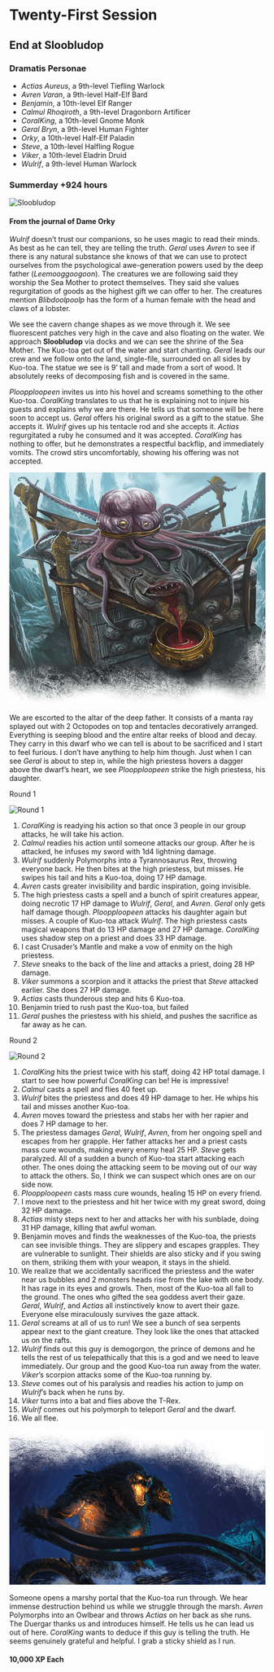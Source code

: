 # Twenty-First Session

## End at Sloobludop

### Dramatis Personae

- *Actias Aureus*, a 9th-level Tiefling Warlock
- *Avren Varan*, a 9th-level Half-Elf Bard
- *Benjamin*, a 10th-level Elf Ranger
- *Calmul Rhoqiroth*, a 9th-level Dragonborn Artificer
- *CoralKing*, a 10th-level Gnome Monk
- *Geral Bryn*, a 9th-level Human Fighter
- *Orky*, a 10th-level Half-Elf Paladin
- *Steve*, a 10th-level Halfling Rogue
- *Viker*, a 10th-level Eladrin Druid
- *Wulrif*, a 9th-level Human Warlock

### Summerday +924 hours

![Sloobludop](images/sloobludop-player-version.jpg)

#### From the journal of Dame Orky

*Wulrif* doesn’t trust our companions, so he uses magic to read their minds. As best as he can tell, they are telling the truth. *Geral* uses *Avren* to see if there is any natural substance she knows of that we can use to protect ourselves from the psychological awe-generation powers used by the deep father (*Leemooggoogoon*). The creatures we are following said they worship the Sea Mother to protect themselves. They said she values regurgitation of goods as the highest gift we can offer to her. The creatures mention *Blibdoolpoolp* has the form of a human female with the head and claws of a lobster.

We see the cavern change shapes as we move through it. We see fluorescent patches very high in the cave and also floating on the water. We approach **Sloobludop** via docks and we can see the shrine of the Sea Mother. The Kuo-toa get out of the water and start chanting. *Geral* leads our crew and we follow onto the land, single-file, surrounded on all sides by Kuo-toa. The statue we see is 9’ tall and made from a sort of wood. It absolutely reeks of decomposing fish and is covered in the same.

*Ploopploopeen* invites us into his hovel and screams something to the other Kuo-toa. *CoralKing* translates to us that he is explaining not to injure his guests and explains why we are there. He tells us that someone will be here soon to accept us. *Geral* offers his original sword as a gift to the statue. She accepts it. *Wulrif* gives up his tentacle rod and she accepts it. *Actias* regurgitated a ruby he consumed and it was accepted. *CoralKing* has nothing to offer, but he demonstrates a respectful backflip, and immediately vomits. The crowd stirs uncomfortably, showing his offering was not accepted.

![Shrine of the Deep Father](images/ooa03-04.png)

We are escorted to the altar of the deep father. It consists of a manta ray splayed out with 2 Octopodes on top and tentacles decoratively arranged. Everything is seeping blood and the entire altar reeks of blood and decay. They carry in this dwarf who we can tell is about to be sacrificed and I start to feel furious. I don’t have anything to help him though. Just when I can see *Geral* is about to step in, while the high priestess hovers a dagger above the dwarf’s heart, we see *Ploopploopeen* strike the high priestess, his daughter.

Round 1

![Round 1](images/session-21-round-1.png)

1. *CoralKing* is readying his action so that once 3 people in our group attacks, he will take his action.
2. *Calmul* readies his action until someone attacks our group. After he is attacked, he infuses my sword with 1d4 lightning damage.
3. *Wulrif* suddenly Polymorphs into a Tyrannosaurus Rex, throwing everyone back. He then bites at the high priestess, but misses. He swipes his tail and hits a Kuo-toa, doing 17 HP damage.
4. *Avren* casts greater invisibility and bardic inspiration, going invisible.
5. The high priestess casts a spell and a bunch of spirit creatures appear, doing necrotic 17 HP damage to *Wulrif*, *Geral*, and *Avren*. *Geral* only gets half damage though. *Ploopploopeen* attacks his daughter again but misses. A couple of Kuo-toa attack *Wulrif*. The high priestess casts magical weapons that do 13 HP damage and 27 HP damage. *CoralKing* uses shadow step on a priest and does 33 HP damage.
6. I cast Crusader’s Mantle and make a vow of enmity on the high priestess.
7. *Steve* sneaks to the back of the line and attacks a priest, doing 28 HP damage.
8. *Viker* summons a scorpion and it attacks the priest that *Steve* attacked earlier. She does 27 HP damage.
9. *Actias* casts thunderous step and hits 6 Kuo-toa.
10. Benjamin tried to rush past the Kuo-toa, but failed
11. *Geral* pushes the priestess with his shield, and pushes the sacrifice as far away as he can.

Round 2

![Round 2](images/session-21-round-2.png)

1. *CoralKing* hits the priest twice with his staff, doing 42 HP total damage. I start to see how powerful *CoralKing* can be! He is impressive!
2. *Calmul* casts a spell and flies 40 feet up.
3. *Wulrif* bites the priestess and does 49 HP damage to her. He whips his tail and misses another Kuo-toa.
4. *Avren* moves toward the priestess and stabs her with her rapier and does 7 HP damage to her.
5. The priestess damages *Geral*, *Wulrif*, *Avren*, from her ongoing spell and escapes from her grapple. Her father attacks her and a priest casts mass cure wounds, making every enemy heal 25 HP. *Steve* gets paralyzed. All of a sudden a bunch of Kuo-toa start attacking each other. The ones doing the attacking seem to be moving out of our way to attack the others. So, I think we can suspect which ones are on our side now.
6. *Ploopploopeen* casts mass cure wounds, healing 15 HP on every friend.
7. I move next to the priestess and hit her twice with my great sword, doing 32 HP damage.
8. *Actias* misty steps next to her and attacks her with his sunblade, doing 31 HP damage, killing that awful woman.
9. Benjamin moves and finds the weaknesses of the Kuo-toa, the priests can see invisible things. They are slippery and escapes grapples. They are vulnerable to sunlight. Their shields are also sticky and if you swing on them, striking them with your weapon, it stays in the shield.
10. We realize that we accidentally sacrificed the priestess and the water near us bubbles and 2 monsters heads rise from the lake with one body. It has rage in its eyes and growls. Then, most of the Kuo-toa all fall to the ground. The ones who gifted the sea goddess avert their gaze. *Geral*, *Wulrif*, and *Actias* all instinctively know to avert their gaze. Everyone else miraculously survives the gaze attack.
11. *Geral* screams at all of us to run! We see a bunch of sea serpents appear next to the giant creature. They look like the ones that attacked us on the rafts.
12. *Wulrif* finds out this guy is demogorgon, the prince of demons and he tells the rest of us telepathically that this is a god and we need to leave immediately. Our group and the good Kuo-toa run away from the water. *Viker*’s scorpion attacks some of the Kuo-toa running by.
13. *Steve* comes out of his paralysis and readies his action to jump on *Wulrif*’s back when he runs by.
14. *Viker* turns into a bat and flies above the T-Rex.
15. *Wulrif* comes out his polymorph to teleport *Geral* and the dwarf.
16. We all flee.

![Demogorgon](images/ooa03-05.png)


Someone opens a marshy portal that the Kuo-toa run through. We hear immense destruction behind us while we struggle through the marsh. *Avren* Polymorphs into an Owlbear and throws *Actias* on her back as she runs. The Duergar thanks us and introduces himself. He tells us he can lead us out of here. *CoralKing* wants to deduce if this guy is telling the truth. He seems genuinely grateful and helpful. I grab a sticky shield as I run.

#### 10,000 XP Each
